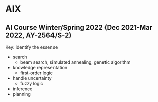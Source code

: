 # AIX

## AI Course Winter/Spring 2022 (Dec 2021-Mar 2022, AY-2564/S-2)

Key: identify the essense
* search
  * beam search, simulated annealing, genetic algorithm
* knowledge representation
  * first-order logic 
* handle uncertainty
  * fuzzy logic
* inference
* planning
